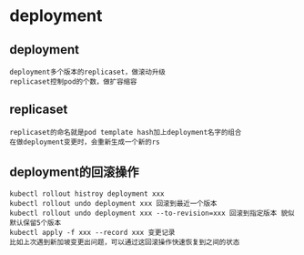 # deployment

## deployment
    deployment多个版本的replicaset，做滚动升级
    replicaset控制pod的个数，做扩容缩容

## replicaset
    replicaset的命名就是pod template hash加上deployment名字的组合
    在做deployment变更时，会重新生成一个新的rs

## deployment的回滚操作
    kubectl rollout histroy deployment xxx
    kubectl rollout undo deployment xxx 回滚到最近一个版本
    kubectl rollout undo deployment xxx --to-revision=xxx 回滚到指定版本 貌似默认保留5个版本
    kubectl apply -f xxx --record xxx 变更记录
    比如上次遇到新加坡变更出问题，可以通过这回滚操作快速恢复到之间的状态
